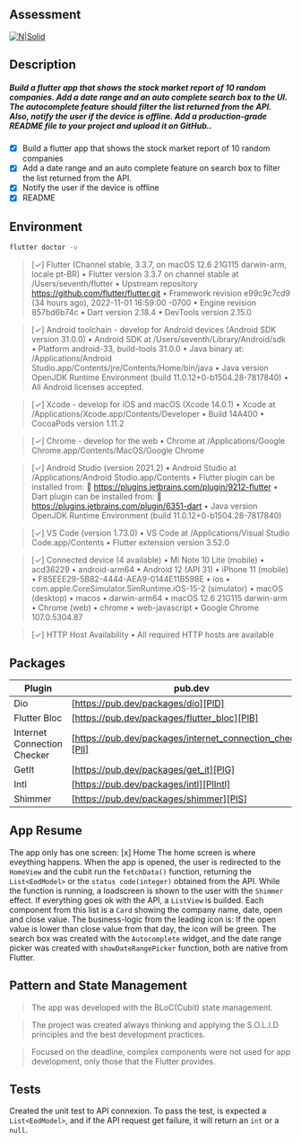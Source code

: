 ## Assessment

[![N|Solid](https://media-exp2.licdn.com/dms/image/C4D0BAQG_UkB5AOqHcw/company-logo_200_200/0/1585822589802?e=2147483647&v=beta&t=sdISMMUetCZDGV2AT6vtFPO5ivz--EUoHWqhnhPz5fU)](https://www.wit-software.com/)


## Description

##### Build a flutter app that shows the stock market report of 10 random companies. Add a date range and an auto complete search box to the UI. The autocomplete feature should filter the list returned from the API. Also, notify the user if the device is offline. Add a production-grade README file to your project and upload it on GitHub..

- [x] Build a flutter app that shows the stock market report of 10 random companies
- [x] Add a date range and an auto complete feature on search box to filter the list returned from the API.
- [x] Notify the user if the device is offline
- [x] README

## Environment

```sh
flutter doctor -v
```
> [✓] Flutter (Channel stable, 3.3.7, on macOS 12.6 21G115 darwin-arm, locale pt-BR)
    • Flutter version 3.3.7 on channel stable at /Users/seventh/flutter
    • Upstream repository https://github.com/flutter/flutter.git
    • Framework revision e99c9c7cd9 (34 hours ago), 2022-11-01 16:59:00 -0700
    • Engine revision 857bd6b74c
    • Dart version 2.18.4
    • DevTools version 2.15.0

> [✓] Android toolchain - develop for Android devices (Android SDK version 31.0.0)
    • Android SDK at /Users/seventh/Library/Android/sdk
    • Platform android-33, build-tools 31.0.0
    • Java binary at: /Applications/Android Studio.app/Contents/jre/Contents/Home/bin/java
    • Java version OpenJDK Runtime Environment (build 11.0.12+0-b1504.28-7817840)
    • All Android licenses accepted.

> [✓] Xcode - develop for iOS and macOS (Xcode 14.0.1)
    • Xcode at /Applications/Xcode.app/Contents/Developer
    • Build 14A400
    • CocoaPods version 1.11.2

> [✓] Chrome - develop for the web
    • Chrome at /Applications/Google Chrome.app/Contents/MacOS/Google Chrome

> [✓] Android Studio (version 2021.2)
    • Android Studio at /Applications/Android Studio.app/Contents
    • Flutter plugin can be installed from:
      🔨 https://plugins.jetbrains.com/plugin/9212-flutter
    • Dart plugin can be installed from:
      🔨 https://plugins.jetbrains.com/plugin/6351-dart
    • Java version OpenJDK Runtime Environment (build 11.0.12+0-b1504.28-7817840)

> [✓] VS Code (version 1.73.0)
    • VS Code at /Applications/Visual Studio Code.app/Contents
    • Flutter extension version 3.52.0

> [✓] Connected device (4 available)
    • Mi Note 10 Lite (mobile) • acd36229                             • android-arm64  • Android 12 (API 31)
    • iPhone 11 (mobile)       • F85EEE29-5B82-4444-AEA9-0144E11B598E • ios            • com.apple.CoreSimulator.SimRuntime.iOS-15-2 (simulator)
    • macOS (desktop)          • macos                                • darwin-arm64   • macOS 12.6 21G115 darwin-arm
    • Chrome (web)             • chrome                               • web-javascript • Google Chrome 107.0.5304.87

> [✓] HTTP Host Availability
    • All required HTTP hosts are available

## Packages
| Plugin | pub.dev |
| ------ | ------ |
| Dio | [https://pub.dev/packages/dio][PlD] |
| Flutter Bloc | [https://pub.dev/packages/flutter_bloc][PlB] |
| Internet Connection Checker | [https://pub.dev/packages/internet_connection_checker][PlI] |
| GetIt | [https://pub.dev/packages/get_it][PlG] |
| Intl | [https://pub.dev/packages/intl][PlIntl] |
| Shimmer | [https://pub.dev/packages/shimmer][PlS] |

## App Resume

The app only has one screen:
[x] Home
The home screen is where eveything happens. When the app is opened, the user is redirected to the `HomeView` and the cubit run the `fetchData()` function, returning the `List<EodModel>` or the `status code(integer)` obtained from the API.
While the function is running, a loadscreen is shown to the user with the `Shimmer` effect.
If everything goes ok with the API, a `ListView` is builded. Each component from this list is a `Card` showing the company name, date, open and close value.
The business-logic from the leading icon is:
If the open value is lower than close value from that day, the icon will be green.
The search box was created with the `Autocomplete` widget, and the date range picker was created with `showDateRangePicker` function, both are native from Flutter.

## Pattern and State Management

> The app was developed with the BLoC(Cubit) state management.

> The project was created always thinking and applying the S.O.L.I.D principles and the best development practices.

> Focused on the deadline, complex components were not used for app development, only those that the Flutter provides.

## Tests

Created the unit test to API connexion. To pass the test, is expected a `List<EodModel>`, and if the API request get failure, it will return an `int` or a `null`.


[//]: # (These are reference links used in the body of this note and get stripped out when the markdown processor does its job. There is no need to format nicely because it shouldn't be seen. Thanks SO - http://stackoverflow.com/questions/4823468/store-comments-in-markdown-syntax)

   [DIO]: <https://pub.dev/packages/dio>
   [Shimmer]: <https://pub.dev/packages/shimmer>

   [PlD]: <https://pub.dev/packages/dio>
   [PlB]: <https://pub.dev/packages/flutter_bloc>
   [PlI]: <https://pub.dev/packages/location>
   [PlG]: <https://pub.dev/packages/get_it>
   [PlIntl]: <https://pub.dev/packages/intl>
   [PlS]: <https://pub.dev/packages/shimmer>
